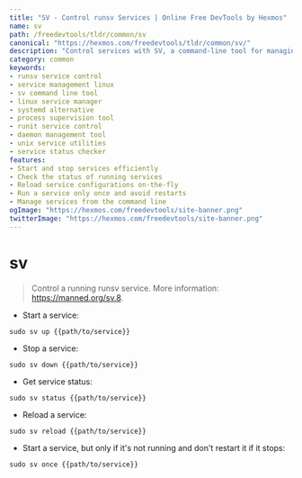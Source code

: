 ```yaml
---
title: "SV - Control runsv Services | Online Free DevTools by Hexmos"
name: sv
path: /freedevtools/tldr/common/sv
canonical: "https://hexmos.com/freedevtools/tldr/common/sv/"
description: "Control services with SV, a command-line tool for managing runsv services. Start, stop, reload, and check the status of your services easily. Free online tool, no registration required."
category: common
keywords:
- runsv service control
- service management linux
- sv command line tool
- linux service manager
- systemd alternative
- process supervision tool
- runit service control
- daemon management tool
- unix service utilities
- service status checker
features:
- Start and stop services efficiently
- Check the status of running services
- Reload service configurations on-the-fly
- Run a service only once and avoid restarts
- Manage services from the command line
ogImage: "https://hexmos.com/freedevtools/site-banner.png"
twitterImage: "https://hexmos.com/freedevtools/site-banner.png"
---
```


# sv

> Control a running runsv service.
> More information: <https://manned.org/sv.8>.

- Start a service:

`sudo sv up {{path/to/service}}`

- Stop a service:

`sudo sv down {{path/to/service}}`

- Get service status:

`sudo sv status {{path/to/service}}`

- Reload a service:

`sudo sv reload {{path/to/service}}`

- Start a service, but only if it's not running and don't restart it if it stops:

`sudo sv once {{path/to/service}}`
